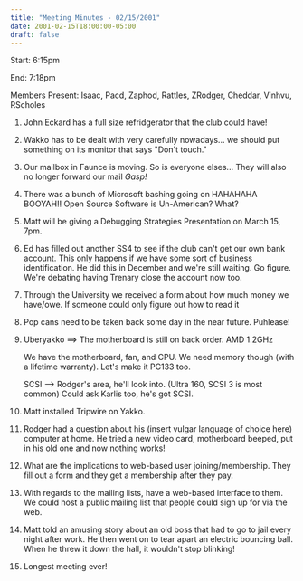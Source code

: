 ```yaml
---
title: "Meeting Minutes - 02/15/2001"
date: 2001-02-15T18:00:00-05:00
draft: false
---
```


Start: 6:15pm </p><p>
End: 7:18pm </p><p>
Members Present: Isaac, Pacd, Zaphod, Rattles, ZRodger, Cheddar, Vinhvu,  RScholes </p><p>
1. John Eckard has a full size refridgerator that the club could have! </p><p>
2. Wakko has to be dealt with very carefully nowadays... we should put something on its monitor that says "Don't touch." </p><p>
3. Our mailbox in Faunce is moving.  So is everyone elses... They will also no longer forward our mail *Gasp!* </p><p>
4. There was a bunch of Microsoft bashing going on HAHAHAHA BOOYAH!!  Open Source Software is Un-American? What? </p><p>
5. Matt will be giving a Debugging Strategies Presentation on March 15, 7pm. </p><p>
6. Ed has filled out another SS4 to see if the club can't get our own bank account.  This only happens if we have some sort of business identification. He did this in December and we're still waiting. Go figure.  We're debating having Trenary close the account now too. </p><p>
7. Through the University we received a form about how much money we  have/owe.  If someone could only figure out how to read it </p><p>
8. Pop cans need to be taken back some day in the near future. Puhlease! </p><p>
9. Uberyakko ==> The motherboard is still on back order.  AMD 1.2GHz </p><p>
We have the motherboard, fan, and CPU.  We need memory though (with a  lifetime warranty).  Let's make it PC133 too. </p><p>
SCSI --> Rodger's area, he'll look into. (Ultra 160, SCSI 3 is most common)  Could ask Karlis too, he's got SCSI. </p><p>
10. Matt installed Tripwire on Yakko. </p><p>
11. Rodger had a question about his (insert vulgar language of choice here)  computer at home.  He tried a new video card, motherboard beeped, put in his old one and now nothing works! </p><p>
12. What are the implications to web-based user joining/membership.  They fill out a form and they get a membership after they pay. </p><p>
13. With regards to the mailing lists, have a web-based interface to them.  We could host a public mailing list that people could sign up for via the web. </p><p>
14. Matt told an amusing story about an old boss that had to go to jail every night after work.  He then went on to tear apart an electric bouncing ball.  When he threw it down the hall, it wouldn't stop blinking! </p><p>
15. Longest meeting ever! </p><p>
</p>
